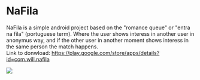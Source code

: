 # NaFila

NaFila is a simple android project based on the "romance queue" or "entra na fila" (portuguese term). Where the user shows
interess in another user in anonymus way, and if the other user in another moment shows interess in the same person the match happens.
</br> Link to donwload: https://play.google.com/store/apps/details?id=com.will.nafila

<img src="https://lh3.googleusercontent.com/X2MkgYQYfBg1L_3Hl5STpH04E8gMDMl1K7GgqMqozYRuyRPXvBEosgUAoElU-gEO=w1366-h630">
